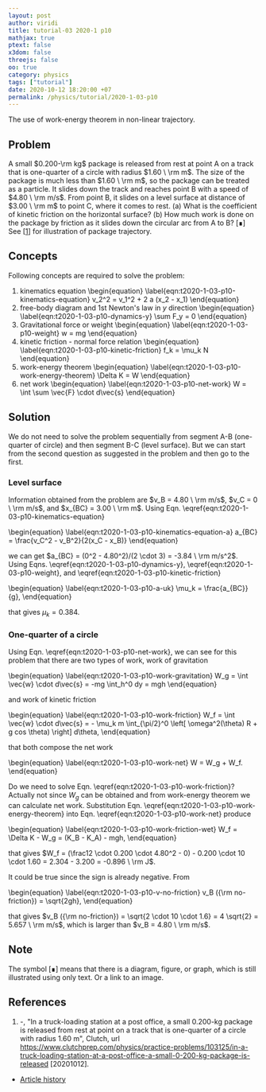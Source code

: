 ```yaml
---
layout: post
author: viridi
title: tutorial-03 2020-1 p10
mathjax: true
ptext: false
x3dom: false
threejs: false
oo: true
category: physics
tags: ["tutorial"]
date: 2020-10-12 18:20:00 +07
permalink: /physics/tutorial/2020-1-03-p10
---
```

The use of work-energy theorem in non-linear trajectory.


## Problem
A small $0.200-\rm kg$ package is released from rest at point A on a track that is one-quarter of a circle with radius $1.60 \ \rm m$. The size of the package is much less than $1.60 \ \rm m$, so the package can be treated as a particle. It slides down the track and reaches point B with a speed of $4.80 \ \rm m/s$. From point B, it slides on a level surface at distance of $3.00 \ \rm m$ to point C, where it comes to rest. (a) What is the coefficient of kinetic friction on the horizontal surface? (b) How much work is done on the package by friction as it slides down the circular arc from A to B? [&#8718;] See [[1](#ref1)] for illustration of package trajectory.


## Concepts
Following concepts are required to solve the problem:
1. kinematics equation
\begin{equation}
\label{eqn:t2020-1-03-p10-kinematics-equation}
v_2^2 = v_1^2 + 2 a (x_2 - x_1)
\end{equation}
2. free-body diagram and 1st Newton's law in $y$ direction
\begin{equation}
\label{eqn:t2020-1-03-p10-dynamics-y}
\sum F_y = 0
\end{equation}
3. Gravitational force or weight
\begin{equation}
\label{eqn:t2020-1-03-p10-weight}
w = mg
\end{equation}
4. kinetic friction - normal force relation
\begin{equation}
\label{eqn:t2020-1-03-p10-kinetic-friction}
f_k = \mu_k N
\end{equation}
5. work-energy theorem
\begin{equation}
\label{eqn:t2020-1-03-p10-work-energy-theorem}
\Delta K = W
\end{equation}
5. net work
\begin{equation}
\label{eqn:t2020-1-03-p10-net-work}
W = \int \sum \vec{F} \cdot d\vec{s}
\end{equation}


## Solution
We do not need to solve the problem sequentially from segment A-B (one-quarter of circle) and then segment B-C (level surface). But we can start from the second question as suggested in the problem and then go to the first.

### Level surface
Information obtained from the problem are $v_B = 4.80 \ \rm m/s$, $v_C = 0 \ \rm m/s$, and $x_{BC} = 3.00 \ \rm m$. Using Eqn. \eqref{eqn:t2020-1-03-p10-kinematics-equation}

\begin{equation}
\label{eqn:t2020-1-03-p10-kinematics-equation-a}
a_{BC} = \frac{v_C^2 - v_B^2}{2(x_C - x_B)}
\end{equation}

we can get $a_{BC} = (0^2 - 4.80^2)/(2 \cdot 3) =  -3.84 \ \rm m/s^2$. Using Eqns. \eqref{eqn:t2020-1-03-p10-dynamics-y}, \eqref{eqn:t2020-1-03-p10-weight}, and \eqref{eqn:t2020-1-03-p10-kinetic-friction}

\begin{equation}
\label{eqn:t2020-1-03-p10-a-uk}
\mu_k = \frac{a_{BC}}{g},
\end{equation}

that gives $\mu_k = 0.384$.

### One-quarter of a circle
Using Eqn. \eqref{eqn:t2020-1-03-p10-net-work}, we can see for this problem that there are two types of work, work of gravitation

\begin{equation}
\label{eqn:t2020-1-03-p10-work-gravitation}
W_g = \int \vec{w} \cdot d\vec{s} = -mg \int_h^0 dy = mgh
\end{equation}

and work of kinetic friction

\begin{equation}
\label{eqn:t2020-1-03-p10-work-friction}
W_f = \int \vec{w} \cdot d\vec{s} = - \mu_k m \int_{\pi/2}^0 \left[ \omega^2(\theta) R + g cos \theta) \right] d\theta, 
\end{equation}

that both compose the net work

\begin{equation}
\label{eqn:t2020-1-03-p10-work-net}
W = W_g + W_f.
\end{equation}

Do we need to solve Eqn. \eqref{eqn:t2020-1-03-p10-work-friction}? Actually not since $W_g$ can be obtained and from work-energy theorem we can calculate net work. Substitution Eqn. \eqref{eqn:t2020-1-03-p10-work-energy-theorem} into Eqn. \eqref{eqn:t2020-1-03-p10-work-net} produce

\begin{equation}
\label{eqn:t2020-1-03-p10-work-friction-wet}
W_f = \Delta K - W_g = (K_B - K_A) - mgh,
\end{equation}

that gives $W_f = (\frac12 \cdot 0.200 \cdot 4.80^2 - 0) - 0.200 \cdot 10 \cdot 1.60 = 2.304 - 3.200 = -0.896 \ \rm J$.

It could be true since the sign is already negative. From

\begin{equation}
\label{eqn:t2020-1-03-p10-v-no-friction}
v_B ({\rm no-friction}) = \sqrt{2gh},
\end{equation}

that gives $v_B ({\rm no-friction}) = \sqrt{2 \cdot 10 \cdot 1.6} = 4 \sqrt{2} = 5.657 \ \rm m/s$, which is larger than $v_B = 4.80 \ \rm m/s$.


## Note
The symbol [&#8718;] means that there is a diagram, figure, or graph, which is still illustrated using only text. Or a link to an image.


## References
1. <a name="ref1"></a>-, "In a truck-loading station at a post office, a small 0.200-kg package is released from rest at point on a track that is one-quarter of a circle with radius 1.60 m", Clutch, url <https://www.clutchprep.com/physics/practice-problems/103125/in-a-truck-loading-station-at-a-post-office-a-small-0-200-kg-package-is-released> [20201012].

+ [Article history](https://github.com/butiran/butiran.github.io/commits/master/_posts/phys/tutorial/2020-10-12-tutorial-03-2020-1-p10.md)
